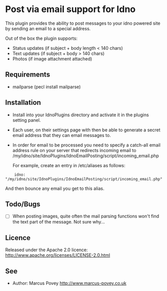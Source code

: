 Post via email support for Idno
===============================

This plugin provides the ability to post messages to your idno powered site 
by sending an email to a special address.

Out of the box the plugin supports:

* Status updates (if subject + body length < 140 chars)
* Text updates (if subject + body > 140 chars)
* Photos (if image attachment attached)

Requirements
------------
* mailparse (pecl install mailparse)

Installation
------------

* Install into your IdnoPlugins directory and activate it in the plugins setting panel.
* Each user, on their settings page with then be able to generate a secret email address 
  that they can email messages to.
* In order for email to be processed you need to specify a catch-all email address rule on your server that redirects incoming email to /my/idno/site/IdnoPlugins/IdnoEmailPosting/script/incoming_email.php

  For example, create an entry in /etc/aliases as follows:
  
```
	idno: "/my/idno/site/IdnoPlugins/IdnoEmailPosting/script/incoming_email.php"
```
  And then bounce any email you get to this alias.
  
Todo/Bugs
---------

* [ ] When posting images, quite often the mail parsing functions won't find the text part of the message. Not sure why...

Licence
-------

Released under the Apache 2.0 licence: http://www.apache.org/licenses/LICENSE-2.0.html

See
---
 * Author: Marcus Povey <http://www.marcus-povey.co.uk> 
